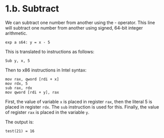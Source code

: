 # 1.b. Subtract

We can subtract one number from another using the - operator. This line will subtract one number from another using signed, 64-bit integer arithmetic.

```
exp a s64: y = x - 5
```

This is translated to instructions as follows:

```
Sub y, x, 5
```

Then to x86 instructions in Intel syntax:

```
mov rax, qword [rdi + x]
mov rdx, 5
sub rax, rdx
mov qword [rdi + y], rax
```

First, the value of variable `x` is placed in register `rax`, then the literal 5 is placed in register `rdx`. The `sub` instruction is used for this. Finally, the value of register `rax` is placed in the variable `y`.

The output is:

```
test(21) = 16
```
